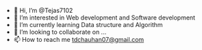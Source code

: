 - 👋 Hi, I’m @Tejas7102
- 👀 I’m interested in Web development and Software development 
- 🌱 I’m currently learning Data structure and Algorithm 
- 💞️ I’m looking to collaborate on ...
- 📫 How to reach me tdchauhan07@gmail.com

<!---
Tejas7102/Tejas7102 is a ✨ special ✨ repository because its `README.md` (this file) appears on your GitHub profile.
You can click the Preview link to take a look at your changes.
--->
